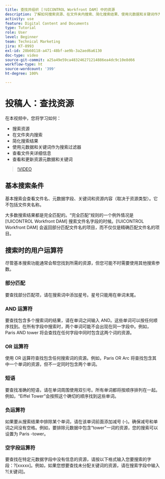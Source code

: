 ```yaml
---
title: 查找并组织 [!UICONTROL Workfront DAM] 中的资源
description: 了解如何搜索资源、在文件夹内搜索、简化搜索结果、使用元数据和关键词作为搜索过滤器等，更多精彩功能尽在 [!UICONTROL Workfront DAM]。
activity: use
feature: Digital Content and Documents
type: Tutorial
role: User
level: Beginner
team: Technical Marketing
jira: KT-8993
exl-id: 28b60118-a471-48bf-ae9b-3a2aed6a6130
doc-type: video
source-git-commit: a25a49e59ca483246271214886ea4dc9c10e8d66
workflow-type: ht
source-wordcount: '399'
ht-degree: 100%

---
```


# 投稿人：查找资源

在本视频中，您将学习如何：

* 搜索资源
* 在文件夹内搜索
* 简化搜索结果
* 使用元数据和关键词作为搜索过滤器
* 查看文件夹详细信息
* 查看和更新资源元数据和关键词

>[!VIDEO](https://video.tv.adobe.com/v/335253/?quality=12&learn=on)

## 基本搜索条件

基本搜索会查看文件名、元数据字段、关键词和资源内容（取决于资源类型）。它不包括文件夹名称。

大多数搜索结果都是完全匹配的。“完全匹配”规则的一个例外情况是 [!UICONTROL Workfront DAM] 搜索文件名字段的时候。[!UICONTROL Workfront DAM] 会返回部分匹配文件名的项目，而不仅仅是精确匹配文件名的项目。

## 搜索时的用户运算符

尽管基本搜索功能通常会帮您找到所需的资源，但您可能不时需要使用其他搜索参数。

### 部分匹配

要查找部分匹配项，请在搜索词中添加星号。星号只能用在单词末尾。

### AND 运算符

要查找包含多个搜索词的结果，请在单词之间输入 AND。这些单词可以按任何顺序找到。在所有字段中搜索时，两个单词可能不会出现在同一字段中。例如，Paris AND tower 将会查找在任何字段中同时包含这两个词的资源。

### OR 运算符 

使用 OR 运算符查找包含任何搜索词的资源。例如，Paris OR Arc 将查找包含其中一个单词的资源，但不一定同时包含两个单词。

### 短语

要查找准确的短语，请在单词周围使用双引号。所有单词都将按顺序排列在一起。例如，“Eiffel Tower”会按照这个确切的顺序找到这些单词。

### 负运算符

如果要从搜索结果中排除某个单词，请在该单词前面添加减号 (–)。确保减号和单词之间没有空格。例如，要排除元数据中包含“tower”一词的资源，您的搜索可以设置为 Paris -tower。

### 空字段运算符

要查找在特定元数据字段中没有信息的资源，请按以下格式输入您要搜索的字段：?[xxxxx]。例如，如果您想要查找未分配关键词的资源，请在搜索字段中输入 ?[关键词]。
